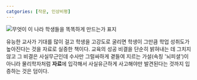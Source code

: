 ```yaml
---
catgories: [작문, 인상비평]
---
```

![무엇이 이 나라 학생들을 똑똑하게 만드는가 표지](https://image.aladin.co.kr/product/3549/1/cover500/8960513695_2.jpg)

유능한 교사가 기대를 많이 걸고 학생을 고강도로 굴리면 학생이 그만큼 학업 성취도가 높아진다는 것을 자료로 실증한 책이다. 교육의 성공 비결을 단순히 밝혀내는 데 그치지 않고 그 비결은 사실무근인데 수사만 그럴싸하게 곁들여 지르는 가설(속칭 '뇌피셜')이 아니라 물리학자처럼 **자료**에 입각해서 사실유근하게 사고해야만 발견된다는 것까지 입증하는 것은 덤이다.